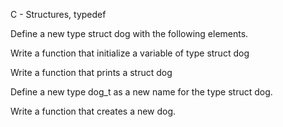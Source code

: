 C - Structures, typedef

Define a new type struct dog with the following elements.

Write a function that initialize a variable of type struct dog

Write a function that prints a struct dog

Define a new type dog_t as a new name for the type struct dog.

Write a function that creates a new dog.
